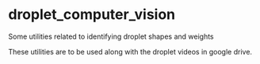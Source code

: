 # droplet_computer_vision

Some utilities related to identifying droplet shapes and weights

These utilities are to be used along with the droplet videos in google drive.